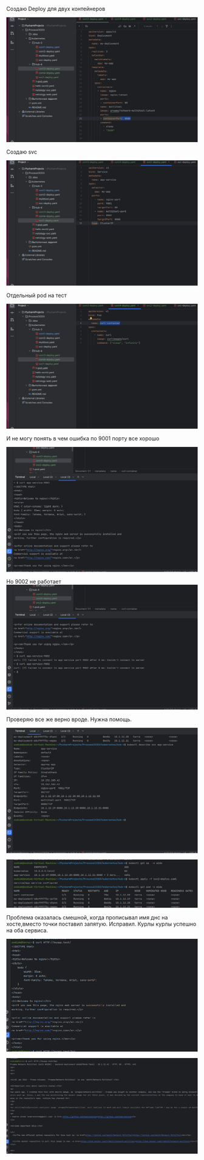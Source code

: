   Создаю Deploy для двух контейнеров
  
  ![dfe846bdd028b5b38bb81d900ad7b36b.png](../_resources/dfe846bdd028b5b38bb81d900ad7b36b-10.png)
  
  Создаю svc
  
  ![9f4d3e4842405ccffc2505be588ec22c.png](../_resources/9f4d3e4842405ccffc2505be588ec22c-10.png)
  
  Отдельный pod на тест
	
![1897afe0cb1f4d008e4cad57cf1501b9.png](../_resources/1897afe0cb1f4d008e4cad57cf1501b9-10.png)

И не могу понять в чем ошибка по 9001 порту все хорошо 

![064582aa0fc291824653612cc8a60121.png](../_resources/064582aa0fc291824653612cc8a60121-10.png)

Но 9002 не работает 
![2f0fd5b897f6e72adbd7351b57321595.png](../_resources/2f0fd5b897f6e72adbd7351b57321595-10.png)

  Проверяю все же верно вроде. Нужна помощь.
  
![860516bba208ad5c1ed14951776d38f8.png](../_resources/860516bba208ad5c1ed14951776d38f8-10.png)

![ec75daaa1b85869d2bf71b5213ff5f34.png](../_resources/ec75daaa1b85869d2bf71b5213ff5f34-10.png)

Проблема оказалась смешной, когда прописывал имя днс на хосте,вместо точки поставил запятую. Исправил. Курлы курлы успешно на оба сервиса.

![ca8cfacff6074d868be4ed8cf9439d6a.png](../_resources/ca8cfacff6074d868be4ed8cf9439d6a-9.png)

![d8d90ad4162b886d2d051a228dcc935c.png](../_resources/d8d90ad4162b886d2d051a228dcc935c-9.png)


  


